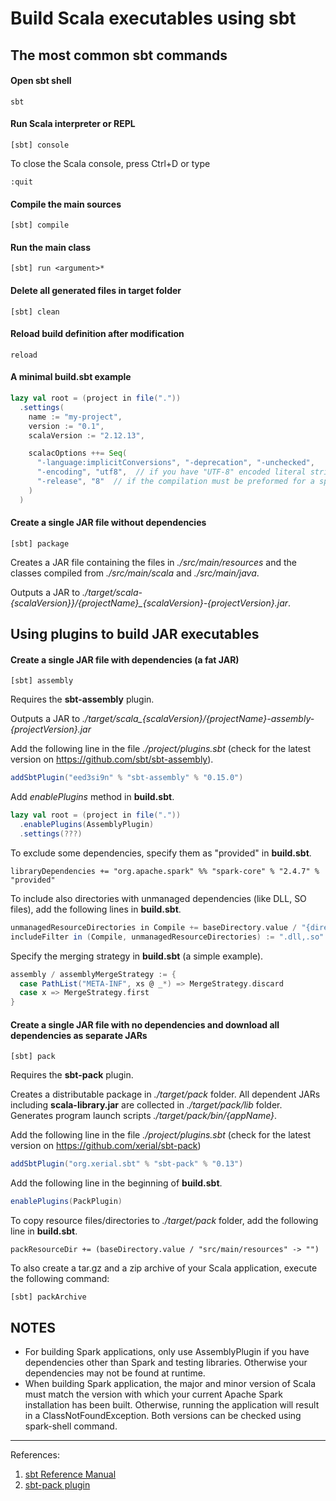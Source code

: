 Build Scala executables using sbt
=================================

The most common sbt commands
----------------------------

#### Open sbt shell
```shell
sbt
```

#### Run Scala interpreter or REPL
```shell
[sbt] console
```
To close the Scala console, press Ctrl+D or type
```shell
:quit
```

#### Compile the main sources
```shell
[sbt] compile
```


#### Run the main class
```shell
[sbt] run <argument>*
```

#### Delete all generated files in target folder
```shell
[sbt] clean
```


#### Reload build definition after modification
```shell
reload
```


#### A minimal build.sbt example
```sbt
lazy val root = (project in file("."))
  .settings(
    name := "my-project",
    version := "0.1",
    scalaVersion := "2.12.13",

    scalacOptions ++= Seq(
      "-language:implicitConversions", "-deprecation", "-unchecked",
      "-encoding", "utf8",  // if you have "UTF-8" encoded literal strings in your source code
      "-release", "8"  // if the compilation must be preformed for a specific Java version which differs from the current one
    )
  )
```

#### Create a single JAR file without dependencies
```shell
[sbt] package
```
Creates a JAR file containing the files in _./src/main/resources_ and the classes compiled from _./src/main/scala_ and _./src/main/java_.

Outputs a JAR to *./target/scala-{scalaVersion}}/{projectName}_{scalaVersion}-{projectVersion}.jar*.

Using plugins to build JAR executables
--------------------------------------
#### Create a single JAR file with dependencies (a fat JAR)
```shell
[sbt] assembly
```
Requires the __sbt-assembly__ plugin.

Outputs a JAR to *./target/scala_{scalaVersion}/{projectName}-assembly-{projectVersion}.jar*

Add the following line in the file _./project/plugins.sbt_ (check for the latest version on https://github.com/sbt/sbt-assembly).
```sbt
addSbtPlugin("eed3si9n" % "sbt-assembly" % "0.15.0")
```

Add _enablePlugins_ method in __build.sbt__.
```sbt
lazy val root = (project in file("."))
  .enablePlugins(AssemblyPlugin)
  .settings(???)
```

To exclude some dependencies, specify them as "provided" in __build.sbt__.
```shell
libraryDependencies += "org.apache.spark" %% "spark-core" % "2.4.7" % "provided"
```

To include also directories with unmanaged dependencies (like DLL, SO files), add the following lines in __build.sbt__.
```sbt
unmanagedResourceDirectories in Compile += baseDirectory.value / "{directoryName}"
includeFilter in (Compile, unmanagedResourceDirectories) := ".dll,.so"
```

Specify the merging strategy in __build.sbt__ (a simple example).
```sbt
assembly / assemblyMergeStrategy := {
  case PathList("META-INF", xs @ _*) => MergeStrategy.discard
  case x => MergeStrategy.first
}
```

#### Create a single JAR file with no dependencies and download all dependencies as separate JARs
```shell
[sbt] pack
```
Requires the __sbt-pack__ plugin.

Creates a distributable package in _./target/pack_ folder.
All dependent JARs including __scala-library.jar__ are collected in _./target/pack/lib_ folder.
Generates program launch scripts _./target/pack/bin/{appName}_.

Add the following line in the file _./project/plugins.sbt_ (check for the latest version on https://github.com/xerial/sbt-pack)
```sbt
addSbtPlugin("org.xerial.sbt" % "sbt-pack" % "0.13")
```

Add the following line in the beginning of __build.sbt__.
```sbt
enablePlugins(PackPlugin)
```

To copy resource files/directories to _./target/pack_ folder, add the following line in __build.sbt__.
```shell
packResourceDir += (baseDirectory.value / "src/main/resources" -> "")
```

To also create a tar.gz and a zip archive of your Scala application, execute the following command:
```shell
[sbt] packArchive
```

NOTES
-----
* For building Spark applications, only use AssemblyPlugin if you have dependencies other than Spark and testing libraries.
  Otherwise your dependencies may not be found at runtime.
* When building Spark application, the major and minor version of Scala must match the version with which your current Apache Spark installation has been built.
  Otherwise, running the application will result in a ClassNotFoundException.
  Both versions can be checked using spark-shell command.

---
References:
1. [sbt Reference Manual](https://www.scala-sbt.org/1.x/docs/)
1. [sbt-pack plugin](https://github.com/xerial/sbt-pack)
